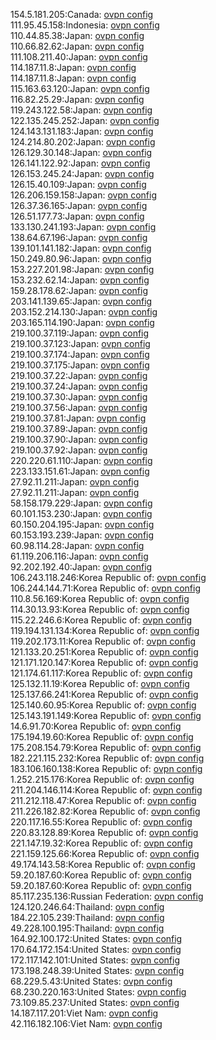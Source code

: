 154.5.181.205:Canada: [ovpn config](vpn/154_5_181_205.ovpn)  
111.95.45.158:Indonesia: [ovpn config](vpn/111_95_45_158.ovpn)  
110.44.85.38:Japan: [ovpn config](vpn/110_44_85_38.ovpn)  
110.66.82.62:Japan: [ovpn config](vpn/110_66_82_62.ovpn)  
111.108.211.40:Japan: [ovpn config](vpn/111_108_211_40.ovpn)  
114.187.11.8:Japan: [ovpn config](vpn/114_187_11_8.ovpn)  
114.187.11.8:Japan: [ovpn config](vpn/114_187_11_8.ovpn)  
115.163.63.120:Japan: [ovpn config](vpn/115_163_63_120.ovpn)  
116.82.25.29:Japan: [ovpn config](vpn/116_82_25_29.ovpn)  
119.243.122.58:Japan: [ovpn config](vpn/119_243_122_58.ovpn)  
122.135.245.252:Japan: [ovpn config](vpn/122_135_245_252.ovpn)  
124.143.131.183:Japan: [ovpn config](vpn/124_143_131_183.ovpn)  
124.214.80.202:Japan: [ovpn config](vpn/124_214_80_202.ovpn)  
126.129.30.148:Japan: [ovpn config](vpn/126_129_30_148.ovpn)  
126.141.122.92:Japan: [ovpn config](vpn/126_141_122_92.ovpn)  
126.153.245.24:Japan: [ovpn config](vpn/126_153_245_24.ovpn)  
126.15.40.109:Japan: [ovpn config](vpn/126_15_40_109.ovpn)  
126.206.159.158:Japan: [ovpn config](vpn/126_206_159_158.ovpn)  
126.37.36.165:Japan: [ovpn config](vpn/126_37_36_165.ovpn)  
126.51.177.73:Japan: [ovpn config](vpn/126_51_177_73.ovpn)  
133.130.241.193:Japan: [ovpn config](vpn/133_130_241_193.ovpn)  
138.64.67.196:Japan: [ovpn config](vpn/138_64_67_196.ovpn)  
139.101.141.182:Japan: [ovpn config](vpn/139_101_141_182.ovpn)  
150.249.80.96:Japan: [ovpn config](vpn/150_249_80_96.ovpn)  
153.227.201.98:Japan: [ovpn config](vpn/153_227_201_98.ovpn)  
153.232.62.14:Japan: [ovpn config](vpn/153_232_62_14.ovpn)  
159.28.178.62:Japan: [ovpn config](vpn/159_28_178_62.ovpn)  
203.141.139.65:Japan: [ovpn config](vpn/203_141_139_65.ovpn)  
203.152.214.130:Japan: [ovpn config](vpn/203_152_214_130.ovpn)  
203.165.114.190:Japan: [ovpn config](vpn/203_165_114_190.ovpn)  
219.100.37.119:Japan: [ovpn config](vpn/219_100_37_119.ovpn)  
219.100.37.123:Japan: [ovpn config](vpn/219_100_37_123.ovpn)  
219.100.37.174:Japan: [ovpn config](vpn/219_100_37_174.ovpn)  
219.100.37.175:Japan: [ovpn config](vpn/219_100_37_175.ovpn)  
219.100.37.22:Japan: [ovpn config](vpn/219_100_37_22.ovpn)  
219.100.37.24:Japan: [ovpn config](vpn/219_100_37_24.ovpn)  
219.100.37.30:Japan: [ovpn config](vpn/219_100_37_30.ovpn)  
219.100.37.56:Japan: [ovpn config](vpn/219_100_37_56.ovpn)  
219.100.37.81:Japan: [ovpn config](vpn/219_100_37_81.ovpn)  
219.100.37.89:Japan: [ovpn config](vpn/219_100_37_89.ovpn)  
219.100.37.90:Japan: [ovpn config](vpn/219_100_37_90.ovpn)  
219.100.37.92:Japan: [ovpn config](vpn/219_100_37_92.ovpn)  
220.220.61.110:Japan: [ovpn config](vpn/220_220_61_110.ovpn)  
223.133.151.61:Japan: [ovpn config](vpn/223_133_151_61.ovpn)  
27.92.11.211:Japan: [ovpn config](vpn/27_92_11_211.ovpn)  
27.92.11.211:Japan: [ovpn config](vpn/27_92_11_211.ovpn)  
58.158.179.229:Japan: [ovpn config](vpn/58_158_179_229.ovpn)  
60.101.153.230:Japan: [ovpn config](vpn/60_101_153_230.ovpn)  
60.150.204.195:Japan: [ovpn config](vpn/60_150_204_195.ovpn)  
60.153.193.239:Japan: [ovpn config](vpn/60_153_193_239.ovpn)  
60.98.114.28:Japan: [ovpn config](vpn/60_98_114_28.ovpn)  
61.119.206.116:Japan: [ovpn config](vpn/61_119_206_116.ovpn)  
92.202.192.40:Japan: [ovpn config](vpn/92_202_192_40.ovpn)  
106.243.118.246:Korea Republic of: [ovpn config](vpn/106_243_118_246.ovpn)  
106.244.144.71:Korea Republic of: [ovpn config](vpn/106_244_144_71.ovpn)  
110.8.56.169:Korea Republic of: [ovpn config](vpn/110_8_56_169.ovpn)  
114.30.13.93:Korea Republic of: [ovpn config](vpn/114_30_13_93.ovpn)  
115.22.246.6:Korea Republic of: [ovpn config](vpn/115_22_246_6.ovpn)  
119.194.131.134:Korea Republic of: [ovpn config](vpn/119_194_131_134.ovpn)  
119.202.173.11:Korea Republic of: [ovpn config](vpn/119_202_173_11.ovpn)  
121.133.20.251:Korea Republic of: [ovpn config](vpn/121_133_20_251.ovpn)  
121.171.120.147:Korea Republic of: [ovpn config](vpn/121_171_120_147.ovpn)  
121.174.61.117:Korea Republic of: [ovpn config](vpn/121_174_61_117.ovpn)  
125.132.11.19:Korea Republic of: [ovpn config](vpn/125_132_11_19.ovpn)  
125.137.66.241:Korea Republic of: [ovpn config](vpn/125_137_66_241.ovpn)  
125.140.60.95:Korea Republic of: [ovpn config](vpn/125_140_60_95.ovpn)  
125.143.191.149:Korea Republic of: [ovpn config](vpn/125_143_191_149.ovpn)  
14.6.91.70:Korea Republic of: [ovpn config](vpn/14_6_91_70.ovpn)  
175.194.19.60:Korea Republic of: [ovpn config](vpn/175_194_19_60.ovpn)  
175.208.154.79:Korea Republic of: [ovpn config](vpn/175_208_154_79.ovpn)  
182.221.115.232:Korea Republic of: [ovpn config](vpn/182_221_115_232.ovpn)  
183.106.160.138:Korea Republic of: [ovpn config](vpn/183_106_160_138.ovpn)  
1.252.215.176:Korea Republic of: [ovpn config](vpn/1_252_215_176.ovpn)  
211.204.146.114:Korea Republic of: [ovpn config](vpn/211_204_146_114.ovpn)  
211.212.118.47:Korea Republic of: [ovpn config](vpn/211_212_118_47.ovpn)  
211.226.182.82:Korea Republic of: [ovpn config](vpn/211_226_182_82.ovpn)  
220.117.16.55:Korea Republic of: [ovpn config](vpn/220_117_16_55.ovpn)  
220.83.128.89:Korea Republic of: [ovpn config](vpn/220_83_128_89.ovpn)  
221.147.19.32:Korea Republic of: [ovpn config](vpn/221_147_19_32.ovpn)  
221.159.125.66:Korea Republic of: [ovpn config](vpn/221_159_125_66.ovpn)  
49.174.143.58:Korea Republic of: [ovpn config](vpn/49_174_143_58.ovpn)  
59.20.187.60:Korea Republic of: [ovpn config](vpn/59_20_187_60.ovpn)  
59.20.187.60:Korea Republic of: [ovpn config](vpn/59_20_187_60.ovpn)  
85.117.235.136:Russian Federation: [ovpn config](vpn/85_117_235_136.ovpn)  
124.120.246.64:Thailand: [ovpn config](vpn/124_120_246_64.ovpn)  
184.22.105.239:Thailand: [ovpn config](vpn/184_22_105_239.ovpn)  
49.228.100.195:Thailand: [ovpn config](vpn/49_228_100_195.ovpn)  
164.92.100.172:United States: [ovpn config](vpn/164_92_100_172.ovpn)  
170.64.172.154:United States: [ovpn config](vpn/170_64_172_154.ovpn)  
172.117.142.101:United States: [ovpn config](vpn/172_117_142_101.ovpn)  
173.198.248.39:United States: [ovpn config](vpn/173_198_248_39.ovpn)  
68.229.5.43:United States: [ovpn config](vpn/68_229_5_43.ovpn)  
68.230.220.163:United States: [ovpn config](vpn/68_230_220_163.ovpn)  
73.109.85.237:United States: [ovpn config](vpn/73_109_85_237.ovpn)  
14.187.117.201:Viet Nam: [ovpn config](vpn/14_187_117_201.ovpn)  
42.116.182.106:Viet Nam: [ovpn config](vpn/42_116_182_106.ovpn)  

